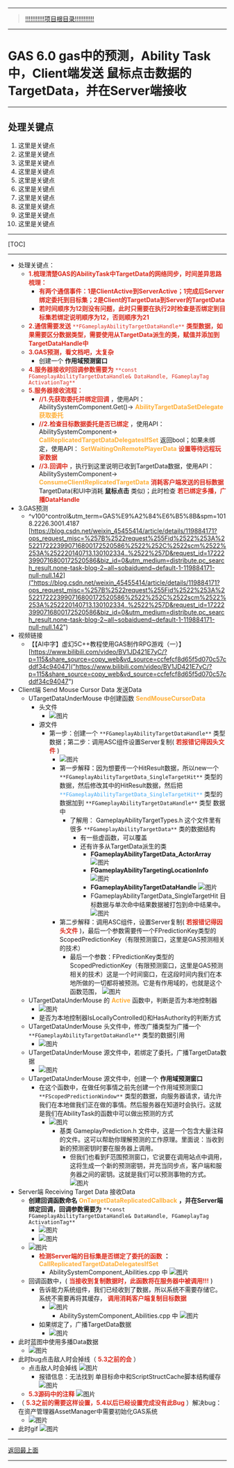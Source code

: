 ___________________________________________________________________________________________
> [!!!!!!!!!!!项目根目录!!!!!!!!!!!](./!!!!!!!!!!!项目目录!!!!!!!!!!!.md)

___________________________________________________________________________________________

# GAS 6.0 gas中的预测，Ability Task中，Client端发送 鼠标点击数据的TargetData，并在Server端接收
___________________________________________________________________________________________
## 处理关键点
1. 这里是关键点
2. 这里是关键点
3. 这里是关键点
4. 这里是关键点
5. 这里是关键点
6. 这里是关键点
7. 这里是关键点
8. 这里是关键点
9. 这里是关键点
10. 这里是关键点
___________________________________________________________________________________________

[TOC]

___________________________________________________________________________________________

- 处理关键点：
    - <font color=#DC2D1E>**1.梳理清楚GAS的AbilityTask中TargetData的网络同步，时间差异思路梳理：**</font>
        - <font color=#DC2D1E>**有两个通信事件：1是ClientActive到ServerActive；1完成后Server绑定委托到目标集；2是Client的TargetData到Server的TargetData**</font>
        - <font color=#DC2D1E>**若时间顺序为12则没有问题，此时只需要在执行2时检查是否绑定到目标集若绑定说明顺序为12，否则顺序为21**</font>
    - <font color=#DC2D1E>**2.通信需要发送**</font> <font color=#DC2D1E>`**FGameplayAbilityTargetDataHandle**`</font> <font color=#DC2D1E>**类型数据，如果需要区分数据类型，需要使用从TargetData派生的类，赋值并添加到TargetDataHandle中**</font>
    - <font color=#DC2D1E>**3.GAS预测，看文档吧，太复杂**</font>
        - 创建一个 **作用域预测窗口**
    - <font color=#DC2D1E>**4.服务器接收时回调参数需要为**</font> <font color=#DC2D1E>`**const FGameplayAbilityTargetDataHandle& DataHandle, FGameplayTag ActivationTag**`</font>
    - <font color=#DC2D1E>**5.服务器接收流程：**</font>
        - <font color=#DC2D1E>**//1.先获取委托并绑定回调**</font> ，使用API：AbilitySystemComponent.Get()-> <font color=#FFAF38>**AbilityTargetDataSetDelegate获取委托**</font>
        - <font color=#DC2D1E>**//2.检查目标数据委托是否已绑定**</font> ，使用API：AbilitySystemComponent-> <font color=#FFAF38>**CallReplicatedTargetDataDelegatesIfSet**</font> 返回bool；如果未绑定，使用API： <font color=#FFAF38>**SetWaitingOnRemotePlayerData**</font> <font color=#DC2D1E>**设置等待远程玩家数据**</font>
        - <font color=#DC2D1E>**//3.回调中**</font> ，执行到这里说明已收到TargetData数据，使用API：AbilitySystemComponent-> <font color=#FFAF38>**ConsumeClientReplicatedTargetData**</font> <font color=#DC2D1E>**消耗客户端发送的目标数据**</font> TargetData(和UI中消耗 **鼠标点击** 类似)；此时检查 <font color=#DC2D1E>**若已绑定多播，广播DataHandle**</font>
- 3.GAS预测
    - ^v100^control&utm_term=GAS%E9%A2%84%E6%B5%8B&spm=1018.2226.3001.4187 [https://blog.csdn.net/weixin_45455414/article/details/119884171?ops_request_misc=%257B%2522request%255Fid%2522%253A%2522172223990716800172520586%2522%252C%2522scm%2522%253A%252220140713.130102334..%2522%257D&request_id=172223990716800172520586&biz_id=0&utm_medium=distribute.pc_search_result.none-task-blog-2~all~sobaiduend~default-1-119884171-null-null.142]("https://blog.csdn.net/weixin_45455414/article/details/119884171?ops_request_misc=%257B%2522request%255Fid%2522%253A%2522172223990716800172520586%2522%252C%2522scm%2522%253A%252220140713.130102334..%2522%257D&request_id=172223990716800172520586&biz_id=0&utm_medium=distribute.pc_search_result.none-task-blog-2~all~sobaiduend~default-1-119884171-null-null.142")
- 视频链接
    - 【【AI中字】虚幻5C++教程使用GAS制作RPG游戏（一）】 [https://www.bilibili.com/video/BV1JD421E7yC/?p=115&share_source=copy_web&vd_source=ccfefcf8d65f5d070c57cddf34c94047]("https://www.bilibili.com/video/BV1JD421E7yC/?p=115&share_source=copy_web&vd_source=ccfefcf8d65f5d070c57cddf34c94047")
- Client端 Send Mouse Cursor Data 发送Data
    - UTargetDataUnderMouse 中创建函数 <font color=#FFAF38>**SendMouseCursorData**</font>
        - 头文件
            -  ![图片](https://github.com/liyunlong618/MyNote/blob/master/%E8%99%9A%E5%B9%BBC++/%E6%A8%A1%E5%9D%97/GAS/GAS%E7%AC%AC%E4%BA%8C%E5%AD%A3-%E6%9A%97%E9%BB%91%E7%A0%B4%E5%9D%8F%E7%A5%9ELike%E6%B8%B8%E6%88%8F/%E9%85%8D%E5%9B%BE/GAS_6.0/GAS%206.0%20gas%E4%B8%AD%E7%9A%84%E9%A2%84%E6%B5%8B%EF%BC%8CAbility%20Task%E4%B8%AD%EF%BC%8CClient%E7%AB%AF%E5%8F%91%E9%80%81%20%E9%BC%A0%E6%A0%87%E7%82%B9%E5%87%BB%E6%95%B0%E6%8D%AE%E7%9A%84TargetData%EF%BC%8C%E5%B9%B6%E5%9C%A8Server%E7%AB%AF%E6%8E%A5%E6%94%B6-%E5%B9%95%E5%B8%83%E5%9B%BE%E7%89%87-891325-102475.png?raw=true)
        - 源文件
            - 第一步：创建一个 `**FGameplayAbilityTargetDataHandle**` 类型数据；第二步：调用ASC组件设置Server复制( <font color=#DC2D1E>**若报错记得因头文件**</font> )
                -  ![图片](https://github.com/liyunlong618/MyNote/blob/master/%E8%99%9A%E5%B9%BBC++/%E6%A8%A1%E5%9D%97/GAS/GAS%E7%AC%AC%E4%BA%8C%E5%AD%A3-%E6%9A%97%E9%BB%91%E7%A0%B4%E5%9D%8F%E7%A5%9ELike%E6%B8%B8%E6%88%8F/%E9%85%8D%E5%9B%BE/GAS_6.0/GAS%206.0%20gas%E4%B8%AD%E7%9A%84%E9%A2%84%E6%B5%8B%EF%BC%8CAbility%20Task%E4%B8%AD%EF%BC%8CClient%E7%AB%AF%E5%8F%91%E9%80%81%20%E9%BC%A0%E6%A0%87%E7%82%B9%E5%87%BB%E6%95%B0%E6%8D%AE%E7%9A%84TargetData%EF%BC%8C%E5%B9%B6%E5%9C%A8Server%E7%AB%AF%E6%8E%A5%E6%94%B6-%E5%B9%95%E5%B8%83%E5%9B%BE%E7%89%87-811042-38952.png?raw=true)
                - 第一步解释：因为想要传一个HitResult数据，所以new一个 `**FGameplayAbilityTargetData_SingleTargetHit**` 类型的数据，然后修改其中的HitResult数据，然后把 <font color=#40A8F5>`**FGameplayAbilityTargetData_SingleTargetHit**`</font> 类型的数据加到 `**FGameplayAbilityTargetDataHandle**` 类型 数据中
                    - 了解用： GameplayAbilityTargetTypes.h 这个文件里有很多 `**FGameplayAbilityTargetData**` 类的数据结构
                        - 有一些虚函数，可以覆盖
                        - 还有许多从TargetData派生的类
                            - **FGameplayAbilityTargetData_ActorArray** ![图片](https://github.com/liyunlong618/MyNote/blob/master/%E8%99%9A%E5%B9%BBC++/%E6%A8%A1%E5%9D%97/GAS/GAS%E7%AC%AC%E4%BA%8C%E5%AD%A3-%E6%9A%97%E9%BB%91%E7%A0%B4%E5%9D%8F%E7%A5%9ELike%E6%B8%B8%E6%88%8F/%E9%85%8D%E5%9B%BE/GAS_6.0/GAS%206.0%20gas%E4%B8%AD%E7%9A%84%E9%A2%84%E6%B5%8B%EF%BC%8CAbility%20Task%E4%B8%AD%EF%BC%8CClient%E7%AB%AF%E5%8F%91%E9%80%81%20%E9%BC%A0%E6%A0%87%E7%82%B9%E5%87%BB%E6%95%B0%E6%8D%AE%E7%9A%84TargetData%EF%BC%8C%E5%B9%B6%E5%9C%A8Server%E7%AB%AF%E6%8E%A5%E6%94%B6-%E5%B9%95%E5%B8%83%E5%9B%BE%E7%89%87-480671-485425.png?raw=true)
                            - **FGameplayAbilityTargetingLocationInfo** ![图片](https://github.com/liyunlong618/MyNote/blob/master/%E8%99%9A%E5%B9%BBC++/%E6%A8%A1%E5%9D%97/GAS/GAS%E7%AC%AC%E4%BA%8C%E5%AD%A3-%E6%9A%97%E9%BB%91%E7%A0%B4%E5%9D%8F%E7%A5%9ELike%E6%B8%B8%E6%88%8F/%E9%85%8D%E5%9B%BE/GAS_6.0/GAS%206.0%20gas%E4%B8%AD%E7%9A%84%E9%A2%84%E6%B5%8B%EF%BC%8CAbility%20Task%E4%B8%AD%EF%BC%8CClient%E7%AB%AF%E5%8F%91%E9%80%81%20%E9%BC%A0%E6%A0%87%E7%82%B9%E5%87%BB%E6%95%B0%E6%8D%AE%E7%9A%84TargetData%EF%BC%8C%E5%B9%B6%E5%9C%A8Server%E7%AB%AF%E6%8E%A5%E6%94%B6-%E5%B9%95%E5%B8%83%E5%9B%BE%E7%89%87-949218-562035.png?raw=true)
                            - **FGameplayAbilityTargetDataHandle** ![图片](https://github.com/liyunlong618/MyNote/blob/master/%E8%99%9A%E5%B9%BBC++/%E6%A8%A1%E5%9D%97/GAS/GAS%E7%AC%AC%E4%BA%8C%E5%AD%A3-%E6%9A%97%E9%BB%91%E7%A0%B4%E5%9D%8F%E7%A5%9ELike%E6%B8%B8%E6%88%8F/%E9%85%8D%E5%9B%BE/GAS_6.0/GAS%206.0%20gas%E4%B8%AD%E7%9A%84%E9%A2%84%E6%B5%8B%EF%BC%8CAbility%20Task%E4%B8%AD%EF%BC%8CClient%E7%AB%AF%E5%8F%91%E9%80%81%20%E9%BC%A0%E6%A0%87%E7%82%B9%E5%87%BB%E6%95%B0%E6%8D%AE%E7%9A%84TargetData%EF%BC%8C%E5%B9%B6%E5%9C%A8Server%E7%AB%AF%E6%8E%A5%E6%94%B6-%E5%B9%95%E5%B8%83%E5%9B%BE%E7%89%87-569426-221959.png?raw=true)
                            - FGameplayAbilityTargetData_SingleTargetHit 目标数据与单次命中结果数据被打包到命中结果中。 ![图片](https://github.com/liyunlong618/MyNote/blob/master/%E8%99%9A%E5%B9%BBC++/%E6%A8%A1%E5%9D%97/GAS/GAS%E7%AC%AC%E4%BA%8C%E5%AD%A3-%E6%9A%97%E9%BB%91%E7%A0%B4%E5%9D%8F%E7%A5%9ELike%E6%B8%B8%E6%88%8F/%E9%85%8D%E5%9B%BE/GAS_6.0/GAS%206.0%20gas%E4%B8%AD%E7%9A%84%E9%A2%84%E6%B5%8B%EF%BC%8CAbility%20Task%E4%B8%AD%EF%BC%8CClient%E7%AB%AF%E5%8F%91%E9%80%81%20%E9%BC%A0%E6%A0%87%E7%82%B9%E5%87%BB%E6%95%B0%E6%8D%AE%E7%9A%84TargetData%EF%BC%8C%E5%B9%B6%E5%9C%A8Server%E7%AB%AF%E6%8E%A5%E6%94%B6-%E5%B9%95%E5%B8%83%E5%9B%BE%E7%89%87-783397-236279.png?raw=true)
                - 第二步解释：调用ASC组件，设置Server复制( <font color=#DC2D1E>**若报错记得因头文件**</font> )，最后一个参数需要传一个FPredictionKey类型的 ScopedPredictionKey（有限预测窗口，这里是GAS预测相关的技术）
                    - 最后一个参数：FPredictionKey类型的 ScopedPredictionKey（有限预测窗口，这里是GAS预测相关的技术）这是一个时间窗口，在这段时间内我们在本地所做的一切都将被预测。它是有作用域的，也就是这个函数范围， ![图片](https://github.com/liyunlong618/MyNote/blob/master/%E8%99%9A%E5%B9%BBC++/%E6%A8%A1%E5%9D%97/GAS/GAS%E7%AC%AC%E4%BA%8C%E5%AD%A3-%E6%9A%97%E9%BB%91%E7%A0%B4%E5%9D%8F%E7%A5%9ELike%E6%B8%B8%E6%88%8F/%E9%85%8D%E5%9B%BE/GAS_6.0/GAS%206.0%20gas%E4%B8%AD%E7%9A%84%E9%A2%84%E6%B5%8B%EF%BC%8CAbility%20Task%E4%B8%AD%EF%BC%8CClient%E7%AB%AF%E5%8F%91%E9%80%81%20%E9%BC%A0%E6%A0%87%E7%82%B9%E5%87%BB%E6%95%B0%E6%8D%AE%E7%9A%84TargetData%EF%BC%8C%E5%B9%B6%E5%9C%A8Server%E7%AB%AF%E6%8E%A5%E6%94%B6-%E5%B9%95%E5%B8%83%E5%9B%BE%E7%89%87-486895-199755.png?raw=true)
    - UTargetDataUnderMouse 的 <font color=#FFAF38>**Active**</font> 函数中，判断是否为本地控制器
        -  ![图片](https://github.com/liyunlong618/MyNote/blob/master/%E8%99%9A%E5%B9%BBC++/%E6%A8%A1%E5%9D%97/GAS/GAS%E7%AC%AC%E4%BA%8C%E5%AD%A3-%E6%9A%97%E9%BB%91%E7%A0%B4%E5%9D%8F%E7%A5%9ELike%E6%B8%B8%E6%88%8F/%E9%85%8D%E5%9B%BE/GAS_6.0/GAS%206.0%20gas%E4%B8%AD%E7%9A%84%E9%A2%84%E6%B5%8B%EF%BC%8CAbility%20Task%E4%B8%AD%EF%BC%8CClient%E7%AB%AF%E5%8F%91%E9%80%81%20%E9%BC%A0%E6%A0%87%E7%82%B9%E5%87%BB%E6%95%B0%E6%8D%AE%E7%9A%84TargetData%EF%BC%8C%E5%B9%B6%E5%9C%A8Server%E7%AB%AF%E6%8E%A5%E6%94%B6-%E5%B9%95%E5%B8%83%E5%9B%BE%E7%89%87-990165-848812.png?raw=true)
        - 是否为本地控制器IsLocallyControlled()和HasAuthority的判断方式
    - UTargetDataUnderMouse 头文件中，修改广播类型为广播一个 `**FGameplayAbilityTargetDataHandle**` 类型的数据引用
        -  ![图片](https://github.com/liyunlong618/MyNote/blob/master/%E8%99%9A%E5%B9%BBC++/%E6%A8%A1%E5%9D%97/GAS/GAS%E7%AC%AC%E4%BA%8C%E5%AD%A3-%E6%9A%97%E9%BB%91%E7%A0%B4%E5%9D%8F%E7%A5%9ELike%E6%B8%B8%E6%88%8F/%E9%85%8D%E5%9B%BE/GAS_6.0/GAS%206.0%20gas%E4%B8%AD%E7%9A%84%E9%A2%84%E6%B5%8B%EF%BC%8CAbility%20Task%E4%B8%AD%EF%BC%8CClient%E7%AB%AF%E5%8F%91%E9%80%81%20%E9%BC%A0%E6%A0%87%E7%82%B9%E5%87%BB%E6%95%B0%E6%8D%AE%E7%9A%84TargetData%EF%BC%8C%E5%B9%B6%E5%9C%A8Server%E7%AB%AF%E6%8E%A5%E6%94%B6-%E5%B9%95%E5%B8%83%E5%9B%BE%E7%89%87-245424-547223.png?raw=true)
    - UTargetDataUnderMouse 源文件中，若绑定了委托，广播TargetData数据
        -  ![图片](https://github.com/liyunlong618/MyNote/blob/master/%E8%99%9A%E5%B9%BBC++/%E6%A8%A1%E5%9D%97/GAS/GAS%E7%AC%AC%E4%BA%8C%E5%AD%A3-%E6%9A%97%E9%BB%91%E7%A0%B4%E5%9D%8F%E7%A5%9ELike%E6%B8%B8%E6%88%8F/%E9%85%8D%E5%9B%BE/GAS_6.0/GAS%206.0%20gas%E4%B8%AD%E7%9A%84%E9%A2%84%E6%B5%8B%EF%BC%8CAbility%20Task%E4%B8%AD%EF%BC%8CClient%E7%AB%AF%E5%8F%91%E9%80%81%20%E9%BC%A0%E6%A0%87%E7%82%B9%E5%87%BB%E6%95%B0%E6%8D%AE%E7%9A%84TargetData%EF%BC%8C%E5%B9%B6%E5%9C%A8Server%E7%AB%AF%E6%8E%A5%E6%94%B6-%E5%B9%95%E5%B8%83%E5%9B%BE%E7%89%87-315942-110476.png?raw=true)
    - UTargetDataUnderMouse 源文件中，创建一个 **作用域预测窗口**
        - 在这个函数中，在做任何事情之前先创建一个作用域预测窗口 `**FScopedPredictionWindow**` 类型的数据，向服务器请求，请允许我们在本地做我们正在做的事情。然后服务器在知道时会执行。这就是我们在AbilityTask的函数中可以做出预测的方式
            -  ![图片](https://github.com/liyunlong618/MyNote/blob/master/%E8%99%9A%E5%B9%BBC++/%E6%A8%A1%E5%9D%97/GAS/GAS%E7%AC%AC%E4%BA%8C%E5%AD%A3-%E6%9A%97%E9%BB%91%E7%A0%B4%E5%9D%8F%E7%A5%9ELike%E6%B8%B8%E6%88%8F/%E9%85%8D%E5%9B%BE/GAS_6.0/GAS%206.0%20gas%E4%B8%AD%E7%9A%84%E9%A2%84%E6%B5%8B%EF%BC%8CAbility%20Task%E4%B8%AD%EF%BC%8CClient%E7%AB%AF%E5%8F%91%E9%80%81%20%E9%BC%A0%E6%A0%87%E7%82%B9%E5%87%BB%E6%95%B0%E6%8D%AE%E7%9A%84TargetData%EF%BC%8C%E5%B9%B6%E5%9C%A8Server%E7%AB%AF%E6%8E%A5%E6%94%B6-%E5%B9%95%E5%B8%83%E5%9B%BE%E7%89%87-516757-895138.png?raw=true)
                - 基类 GameplayPrediction.h 文件中，这是一个包含大量注释的文件。这可以帮助你理解预测的工作原理。里面说：当收到新的预测密钥时要在服务器上调用。
                    - 但我们也看到F范围预测窗口，它说要在调用站点中调用，这将生成一个新的预测密钥，并充当同步点，客户端和服务器之间的密钥。这就是我们可以预测事物的方式。 ![图片](https://github.com/liyunlong618/MyNote/blob/master/%E8%99%9A%E5%B9%BBC++/%E6%A8%A1%E5%9D%97/GAS/GAS%E7%AC%AC%E4%BA%8C%E5%AD%A3-%E6%9A%97%E9%BB%91%E7%A0%B4%E5%9D%8F%E7%A5%9ELike%E6%B8%B8%E6%88%8F/%E9%85%8D%E5%9B%BE/GAS_6.0/GAS%206.0%20gas%E4%B8%AD%E7%9A%84%E9%A2%84%E6%B5%8B%EF%BC%8CAbility%20Task%E4%B8%AD%EF%BC%8CClient%E7%AB%AF%E5%8F%91%E9%80%81%20%E9%BC%A0%E6%A0%87%E7%82%B9%E5%87%BB%E6%95%B0%E6%8D%AE%E7%9A%84TargetData%EF%BC%8C%E5%B9%B6%E5%9C%A8Server%E7%AB%AF%E6%8E%A5%E6%94%B6-%E5%B9%95%E5%B8%83%E5%9B%BE%E7%89%87-971638-838371.png?raw=true)
- Server端 Receiving Target Data 接收Data
    - **创建回调函数命名** <font color=#FFAF38>**OnTargetDataReplicatedCallback**</font> **，并在Server端绑定回调，回调参数需要为** `**const FGameplayAbilityTargetDataHandle& DataHandle, FGameplayTag ActivationTag**`
        -  ![图片](https://github.com/liyunlong618/MyNote/blob/master/%E8%99%9A%E5%B9%BBC++/%E6%A8%A1%E5%9D%97/GAS/GAS%E7%AC%AC%E4%BA%8C%E5%AD%A3-%E6%9A%97%E9%BB%91%E7%A0%B4%E5%9D%8F%E7%A5%9ELike%E6%B8%B8%E6%88%8F/%E9%85%8D%E5%9B%BE/GAS_6.0/GAS%206.0%20gas%E4%B8%AD%E7%9A%84%E9%A2%84%E6%B5%8B%EF%BC%8CAbility%20Task%E4%B8%AD%EF%BC%8CClient%E7%AB%AF%E5%8F%91%E9%80%81%20%E9%BC%A0%E6%A0%87%E7%82%B9%E5%87%BB%E6%95%B0%E6%8D%AE%E7%9A%84TargetData%EF%BC%8C%E5%B9%B6%E5%9C%A8Server%E7%AB%AF%E6%8E%A5%E6%94%B6-%E5%B9%95%E5%B8%83%E5%9B%BE%E7%89%87-809521-178922.png?raw=true)
        -  ![图片](https://github.com/liyunlong618/MyNote/blob/master/%E8%99%9A%E5%B9%BBC++/%E6%A8%A1%E5%9D%97/GAS/GAS%E7%AC%AC%E4%BA%8C%E5%AD%A3-%E6%9A%97%E9%BB%91%E7%A0%B4%E5%9D%8F%E7%A5%9ELike%E6%B8%B8%E6%88%8F/%E9%85%8D%E5%9B%BE/GAS_6.0/GAS%206.0%20gas%E4%B8%AD%E7%9A%84%E9%A2%84%E6%B5%8B%EF%BC%8CAbility%20Task%E4%B8%AD%EF%BC%8CClient%E7%AB%AF%E5%8F%91%E9%80%81%20%E9%BC%A0%E6%A0%87%E7%82%B9%E5%87%BB%E6%95%B0%E6%8D%AE%E7%9A%84TargetData%EF%BC%8C%E5%B9%B6%E5%9C%A8Server%E7%AB%AF%E6%8E%A5%E6%94%B6-%E5%B9%95%E5%B8%83%E5%9B%BE%E7%89%87-133792-861878.png?raw=true)
    -  ![图片](https://github.com/liyunlong618/MyNote/blob/master/%E8%99%9A%E5%B9%BBC++/%E6%A8%A1%E5%9D%97/GAS/GAS%E7%AC%AC%E4%BA%8C%E5%AD%A3-%E6%9A%97%E9%BB%91%E7%A0%B4%E5%9D%8F%E7%A5%9ELike%E6%B8%B8%E6%88%8F/%E9%85%8D%E5%9B%BE/GAS_6.0/GAS%206.0%20gas%E4%B8%AD%E7%9A%84%E9%A2%84%E6%B5%8B%EF%BC%8CAbility%20Task%E4%B8%AD%EF%BC%8CClient%E7%AB%AF%E5%8F%91%E9%80%81%20%E9%BC%A0%E6%A0%87%E7%82%B9%E5%87%BB%E6%95%B0%E6%8D%AE%E7%9A%84TargetData%EF%BC%8C%E5%B9%B6%E5%9C%A8Server%E7%AB%AF%E6%8E%A5%E6%94%B6-%E5%B9%95%E5%B8%83%E5%9B%BE%E7%89%87-372110-943666.png?raw=true)
        - <font color=#DC2D1E>**检测Server端的目标集是否绑定了委托的函数**</font> **：** <font color=#FFAF38>**CallReplicatedTargetDataDelegatesIfSet**</font>
            - AbilitySystemComponent_Abilities.cpp 中 ![图片](https://github.com/liyunlong618/MyNote/blob/master/%E8%99%9A%E5%B9%BBC++/%E6%A8%A1%E5%9D%97/GAS/GAS%E7%AC%AC%E4%BA%8C%E5%AD%A3-%E6%9A%97%E9%BB%91%E7%A0%B4%E5%9D%8F%E7%A5%9ELike%E6%B8%B8%E6%88%8F/%E9%85%8D%E5%9B%BE/GAS_6.0/GAS%206.0%20gas%E4%B8%AD%E7%9A%84%E9%A2%84%E6%B5%8B%EF%BC%8CAbility%20Task%E4%B8%AD%EF%BC%8CClient%E7%AB%AF%E5%8F%91%E9%80%81%20%E9%BC%A0%E6%A0%87%E7%82%B9%E5%87%BB%E6%95%B0%E6%8D%AE%E7%9A%84TargetData%EF%BC%8C%E5%B9%B6%E5%9C%A8Server%E7%AB%AF%E6%8E%A5%E6%94%B6-%E5%B9%95%E5%B8%83%E5%9B%BE%E7%89%87-55581-133199.png?raw=true)
    - 回调函数中，( <font color=#DC2D1E>**当接收到复制数据时，此函数将在服务器中被调用!!!**</font> )
        - 告诉能力系统组件，我们已经收到了数据，所以系统不需要存储它。系统不需要再将其缓存， <font color=#DC2D1E>**调用消耗客户端复制目标数据**</font>
            -  ![图片](https://github.com/liyunlong618/MyNote/blob/master/%E8%99%9A%E5%B9%BBC++/%E6%A8%A1%E5%9D%97/GAS/GAS%E7%AC%AC%E4%BA%8C%E5%AD%A3-%E6%9A%97%E9%BB%91%E7%A0%B4%E5%9D%8F%E7%A5%9ELike%E6%B8%B8%E6%88%8F/%E9%85%8D%E5%9B%BE/GAS_6.0/GAS%206.0%20gas%E4%B8%AD%E7%9A%84%E9%A2%84%E6%B5%8B%EF%BC%8CAbility%20Task%E4%B8%AD%EF%BC%8CClient%E7%AB%AF%E5%8F%91%E9%80%81%20%E9%BC%A0%E6%A0%87%E7%82%B9%E5%87%BB%E6%95%B0%E6%8D%AE%E7%9A%84TargetData%EF%BC%8C%E5%B9%B6%E5%9C%A8Server%E7%AB%AF%E6%8E%A5%E6%94%B6-%E5%B9%95%E5%B8%83%E5%9B%BE%E7%89%87-255497-959328.png?raw=true)
                - AbilitySystemComponent_Abilities.cpp 中 ![图片](https://github.com/liyunlong618/MyNote/blob/master/%E8%99%9A%E5%B9%BBC++/%E6%A8%A1%E5%9D%97/GAS/GAS%E7%AC%AC%E4%BA%8C%E5%AD%A3-%E6%9A%97%E9%BB%91%E7%A0%B4%E5%9D%8F%E7%A5%9ELike%E6%B8%B8%E6%88%8F/%E9%85%8D%E5%9B%BE/GAS_6.0/GAS%206.0%20gas%E4%B8%AD%E7%9A%84%E9%A2%84%E6%B5%8B%EF%BC%8CAbility%20Task%E4%B8%AD%EF%BC%8CClient%E7%AB%AF%E5%8F%91%E9%80%81%20%E9%BC%A0%E6%A0%87%E7%82%B9%E5%87%BB%E6%95%B0%E6%8D%AE%E7%9A%84TargetData%EF%BC%8C%E5%B9%B6%E5%9C%A8Server%E7%AB%AF%E6%8E%A5%E6%94%B6-%E5%B9%95%E5%B8%83%E5%9B%BE%E7%89%87-488770-652710.png?raw=true)
        - 如果绑定了，广播TargetData数据
            -  ![图片](https://github.com/liyunlong618/MyNote/blob/master/%E8%99%9A%E5%B9%BBC++/%E6%A8%A1%E5%9D%97/GAS/GAS%E7%AC%AC%E4%BA%8C%E5%AD%A3-%E6%9A%97%E9%BB%91%E7%A0%B4%E5%9D%8F%E7%A5%9ELike%E6%B8%B8%E6%88%8F/%E9%85%8D%E5%9B%BE/GAS_6.0/GAS%206.0%20gas%E4%B8%AD%E7%9A%84%E9%A2%84%E6%B5%8B%EF%BC%8CAbility%20Task%E4%B8%AD%EF%BC%8CClient%E7%AB%AF%E5%8F%91%E9%80%81%20%E9%BC%A0%E6%A0%87%E7%82%B9%E5%87%BB%E6%95%B0%E6%8D%AE%E7%9A%84TargetData%EF%BC%8C%E5%B9%B6%E5%9C%A8Server%E7%AB%AF%E6%8E%A5%E6%94%B6-%E5%B9%95%E5%B8%83%E5%9B%BE%E7%89%87-755264-905687.png?raw=true)
- 此时蓝图中使用多播Data数据
    -  ![图片](https://github.com/liyunlong618/MyNote/blob/master/%E8%99%9A%E5%B9%BBC++/%E6%A8%A1%E5%9D%97/GAS/GAS%E7%AC%AC%E4%BA%8C%E5%AD%A3-%E6%9A%97%E9%BB%91%E7%A0%B4%E5%9D%8F%E7%A5%9ELike%E6%B8%B8%E6%88%8F/%E9%85%8D%E5%9B%BE/GAS_6.0/GAS%206.0%20gas%E4%B8%AD%E7%9A%84%E9%A2%84%E6%B5%8B%EF%BC%8CAbility%20Task%E4%B8%AD%EF%BC%8CClient%E7%AB%AF%E5%8F%91%E9%80%81%20%E9%BC%A0%E6%A0%87%E7%82%B9%E5%87%BB%E6%95%B0%E6%8D%AE%E7%9A%84TargetData%EF%BC%8C%E5%B9%B6%E5%9C%A8Server%E7%AB%AF%E6%8E%A5%E6%94%B6-%E5%B9%95%E5%B8%83%E5%9B%BE%E7%89%87-913650-446150.png?raw=true)
- 此时bug点击敌人时会掉线（ <font color=#DC2D1E>**5.3之前的会**</font> ）
    - 点击敌人时会掉线 ![图片](https://github.com/liyunlong618/MyNote/blob/master/%E8%99%9A%E5%B9%BBC++/%E6%A8%A1%E5%9D%97/GAS/GAS%E7%AC%AC%E4%BA%8C%E5%AD%A3-%E6%9A%97%E9%BB%91%E7%A0%B4%E5%9D%8F%E7%A5%9ELike%E6%B8%B8%E6%88%8F/%E9%85%8D%E5%9B%BE/GAS_6.0/GAS%206.0%20gas%E4%B8%AD%E7%9A%84%E9%A2%84%E6%B5%8B%EF%BC%8CAbility%20Task%E4%B8%AD%EF%BC%8CClient%E7%AB%AF%E5%8F%91%E9%80%81%20%E9%BC%A0%E6%A0%87%E7%82%B9%E5%87%BB%E6%95%B0%E6%8D%AE%E7%9A%84TargetData%EF%BC%8C%E5%B9%B6%E5%9C%A8Server%E7%AB%AF%E6%8E%A5%E6%94%B6-%E5%B9%95%E5%B8%83%E5%9B%BE%E7%89%87-608285-412676.png?raw=true)
        - 报错信息：无法找到 单目标命中和ScriptStructCache脚本结构缓存 ![图片](https://github.com/liyunlong618/MyNote/blob/master/%E8%99%9A%E5%B9%BBC++/%E6%A8%A1%E5%9D%97/GAS/GAS%E7%AC%AC%E4%BA%8C%E5%AD%A3-%E6%9A%97%E9%BB%91%E7%A0%B4%E5%9D%8F%E7%A5%9ELike%E6%B8%B8%E6%88%8F/%E9%85%8D%E5%9B%BE/GAS_6.0/GAS%206.0%20gas%E4%B8%AD%E7%9A%84%E9%A2%84%E6%B5%8B%EF%BC%8CAbility%20Task%E4%B8%AD%EF%BC%8CClient%E7%AB%AF%E5%8F%91%E9%80%81%20%E9%BC%A0%E6%A0%87%E7%82%B9%E5%87%BB%E6%95%B0%E6%8D%AE%E7%9A%84TargetData%EF%BC%8C%E5%B9%B6%E5%9C%A8Server%E7%AB%AF%E6%8E%A5%E6%94%B6-%E5%B9%95%E5%B8%83%E5%9B%BE%E7%89%87-422477-571568.png?raw=true)
    - <font color=#DC2D1E>**5.3源码中的注释**</font> ![图片](https://github.com/liyunlong618/MyNote/blob/master/%E8%99%9A%E5%B9%BBC++/%E6%A8%A1%E5%9D%97/GAS/GAS%E7%AC%AC%E4%BA%8C%E5%AD%A3-%E6%9A%97%E9%BB%91%E7%A0%B4%E5%9D%8F%E7%A5%9ELike%E6%B8%B8%E6%88%8F/%E9%85%8D%E5%9B%BE/GAS_6.0/GAS%206.0%20gas%E4%B8%AD%E7%9A%84%E9%A2%84%E6%B5%8B%EF%BC%8CAbility%20Task%E4%B8%AD%EF%BC%8CClient%E7%AB%AF%E5%8F%91%E9%80%81%20%E9%BC%A0%E6%A0%87%E7%82%B9%E5%87%BB%E6%95%B0%E6%8D%AE%E7%9A%84TargetData%EF%BC%8C%E5%B9%B6%E5%9C%A8Server%E7%AB%AF%E6%8E%A5%E6%94%B6-%E5%B9%95%E5%B8%83%E5%9B%BE%E7%89%87-412969-528607.png?raw=true)
- （ <font color=#DC2D1E>**5.3之前的需要这样设置，5.4以后已经设置完成没有此Bug**</font> ）解决bug：在资产管理器AssetManager中需要初始化GAS系统
    -  ![图片](https://github.com/liyunlong618/MyNote/blob/master/%E8%99%9A%E5%B9%BBC++/%E6%A8%A1%E5%9D%97/GAS/GAS%E7%AC%AC%E4%BA%8C%E5%AD%A3-%E6%9A%97%E9%BB%91%E7%A0%B4%E5%9D%8F%E7%A5%9ELike%E6%B8%B8%E6%88%8F/%E9%85%8D%E5%9B%BE/GAS_6.0/GAS%206.0%20gas%E4%B8%AD%E7%9A%84%E9%A2%84%E6%B5%8B%EF%BC%8CAbility%20Task%E4%B8%AD%EF%BC%8CClient%E7%AB%AF%E5%8F%91%E9%80%81%20%E9%BC%A0%E6%A0%87%E7%82%B9%E5%87%BB%E6%95%B0%E6%8D%AE%E7%9A%84TargetData%EF%BC%8C%E5%B9%B6%E5%9C%A8Server%E7%AB%AF%E6%8E%A5%E6%94%B6-%E5%B9%95%E5%B8%83%E5%9B%BE%E7%89%87-447236-24879.png?raw=true)
- 此时gif ![图片](https://github.com/liyunlong618/MyNote/blob/master/%E8%99%9A%E5%B9%BBC++/%E6%A8%A1%E5%9D%97/GAS/GAS%E7%AC%AC%E4%BA%8C%E5%AD%A3-%E6%9A%97%E9%BB%91%E7%A0%B4%E5%9D%8F%E7%A5%9ELike%E6%B8%B8%E6%88%8F/%E9%85%8D%E5%9B%BE/GAS_6.0/GAS%206.0%20gas%E4%B8%AD%E7%9A%84%E9%A2%84%E6%B5%8B%EF%BC%8CAbility%20Task%E4%B8%AD%EF%BC%8CClient%E7%AB%AF%E5%8F%91%E9%80%81%20%E9%BC%A0%E6%A0%87%E7%82%B9%E5%87%BB%E6%95%B0%E6%8D%AE%E7%9A%84TargetData%EF%BC%8C%E5%B9%B6%E5%9C%A8Server%E7%AB%AF%E6%8E%A5%E6%94%B6-%E5%B9%95%E5%B8%83%E5%9B%BE%E7%89%87-533825-295885.gif?raw=true)

___________________________________________________________________________________________

[返回最上面](#处理关键点)
___________________________________________________________________________________________